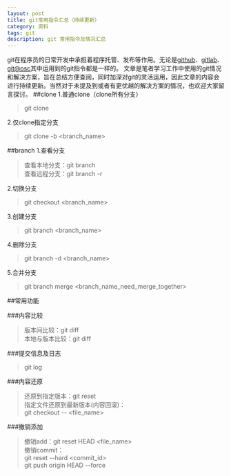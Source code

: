 ```yaml
---
layout: post
title: git常用指令汇总（持续更新）
category: 资料
tags: git
description: git 常用指令及情况汇总
---
```

git在程序员的日常开发中承担着程序托管、发布等作用。无论是[github](http://github.com)、[gitlab](https://about.gitlab.com/)、[git@osc](http://git.oschina.net/)其中运用到的git指令都是一样的。
文章是笔者学习工作中使用的git情况和解决方案，旨在总结方便查阅，同时加深对git的灵活运用，因此文章的内容会进行持续更新。当然对于未提及到或者有更优越的解决方案的情况，也欢迎大家留言探讨。
##clone 
1.普通clone（clone所有分支）
> git clone <repo>

2.仅clone指定分支
> git clone -b <branch_name> <repo>

##branch
1.查看分支
> 查看本地分支：git branch   
> 查看远程分支：git branch -r

2.切换分支
> git checkout <branch_name>

3.创建分支
> git branch <branch_name>

4.删除分支
> git branch -d <branch_name>

5.合并分支
> git branch merge <branch_name_need_merge_together>

##常用功能

###内容比较
> 版本间比较：git diff <version1> <versiong2>    
> 本地与版本比较：git diff <version>

###提交信息及日志
> git log

###内容还原
>还原到指定版本：git reset <version>    
>指定文件还原到最新版本(内容回滚)：    
>   git checkout -- <file_name>

###撤销添加
>撤销add：git reset HEAD <file_name>       
>撤销commit：    
>   git reset --hard <commit_id>    
>   git push origin HEAD --force


